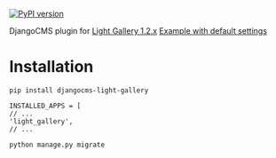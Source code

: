 [![PyPI version](https://badge.fury.io/py/djangocms-light-gallery.svg)](https://badge.fury.io/py/djangocms-light-gallery)

DjangoCMS plugin for [Light Gallery 1.2.x](https://github.com/sachinchoolur/lightGallery)
[Example with default settings](https://andy-djangocms-test.herokuapp.com/light-gallery/)

# Installation

```
pip install djangocms-light-gallery

INSTALLED_APPS = [
// ...
'light_gallery',
// ...

python manage.py migrate
```
